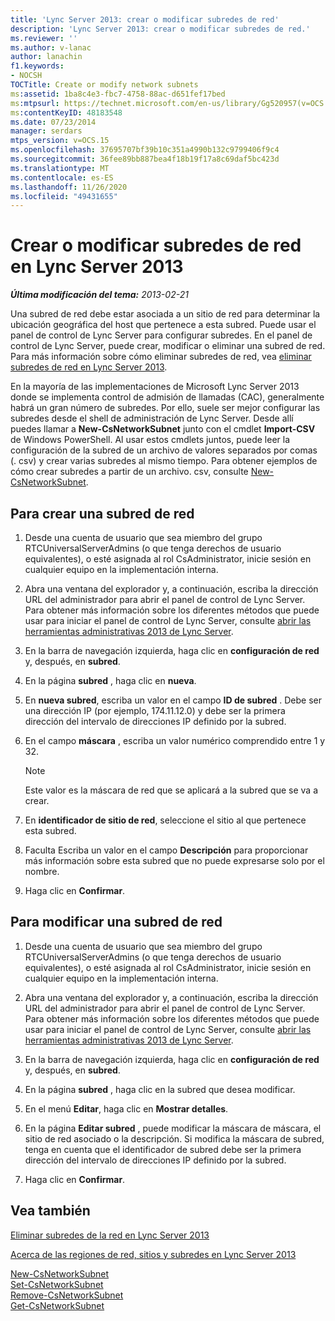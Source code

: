 ```yaml
---
title: 'Lync Server 2013: crear o modificar subredes de red'
description: 'Lync Server 2013: crear o modificar subredes de red.'
ms.reviewer: ''
ms.author: v-lanac
author: lanachin
f1.keywords:
- NOCSH
TOCTitle: Create or modify network subnets
ms:assetid: 1ba8c4e3-fbc7-4758-88ac-d651fef17bed
ms:mtpsurl: https://technet.microsoft.com/en-us/library/Gg520957(v=OCS.15)
ms:contentKeyID: 48183548
ms.date: 07/23/2014
manager: serdars
mtps_version: v=OCS.15
ms.openlocfilehash: 37695707bf39b10c351a4990b132c9799406f9c4
ms.sourcegitcommit: 36fee89bb887bea4f18b19f17a8c69daf5bc423d
ms.translationtype: MT
ms.contentlocale: es-ES
ms.lasthandoff: 11/26/2020
ms.locfileid: "49431655"
---
```

# <a name="create-or-modify-network-subnets-in-lync-server-2013"></a>Crear o modificar subredes de red en Lync Server 2013

<div data-xmlns="http://www.w3.org/1999/xhtml">

<div class="topic" data-xmlns="http://www.w3.org/1999/xhtml" data-msxsl="urn:schemas-microsoft-com:xslt" data-cs="https://msdn.microsoft.com/">

<div data-asp="https://msdn2.microsoft.com/asp">



</div>

<div id="mainSection">

<div id="mainBody">

<span> </span>

_**Última modificación del tema:** 2013-02-21_

Una subred de red debe estar asociada a un sitio de red para determinar la ubicación geográfica del host que pertenece a esta subred. Puede usar el panel de control de Lync Server para configurar subredes. En el panel de control de Lync Server, puede crear, modificar o eliminar una subred de red. Para más información sobre cómo eliminar subredes de red, vea [eliminar subredes de red en Lync Server 2013](lync-server-2013-deleting-network-subnets.md).

En la mayoría de las implementaciones de Microsoft Lync Server 2013 donde se implementa control de admisión de llamadas (CAC), generalmente habrá un gran número de subredes. Por ello, suele ser mejor configurar las subredes desde el shell de administración de Lync Server. Desde allí puedes llamar a **New-CsNetworkSubnet** junto con el cmdlet **Import-CSV** de Windows PowerShell. Al usar estos cmdlets juntos, puede leer la configuración de la subred de un archivo de valores separados por comas (. csv) y crear varias subredes al mismo tiempo. Para obtener ejemplos de cómo crear subredes a partir de un archivo. csv, consulte [New-CsNetworkSubnet](https://docs.microsoft.com/powershell/module/skype/New-CsNetworkSubnet).

<div>

## <a name="to-create-a-network-subnet"></a>Para crear una subred de red

1.  Desde una cuenta de usuario que sea miembro del grupo RTCUniversalServerAdmins (o que tenga derechos de usuario equivalentes), o esté asignada al rol CsAdministrator, inicie sesión en cualquier equipo en la implementación interna.

2.  Abra una ventana del explorador y, a continuación, escriba la dirección URL del administrador para abrir el panel de control de Lync Server. Para obtener más información sobre los diferentes métodos que puede usar para iniciar el panel de control de Lync Server, consulte [abrir las herramientas administrativas 2013 de Lync Server](lync-server-2013-open-lync-server-administrative-tools.md).

3.  En la barra de navegación izquierda, haga clic en **configuración de red** y, después, en **subred**.

4.  En la página **subred** , haga clic en **nueva**.

5.  En **nueva subred**, escriba un valor en el campo **ID de subred** . Debe ser una dirección IP (por ejemplo, 174.11.12.0) y debe ser la primera dirección del intervalo de direcciones IP definido por la subred.

6.  En el campo **máscara** , escriba un valor numérico comprendido entre 1 y 32.
    
    <div>
    

    > [!NOTE]  
    > Este valor es la máscara de red que se aplicará a la subred que se va a crear.

    
    </div>

7.  En **identificador de sitio de red**, seleccione el sitio al que pertenece esta subred.

8.  Faculta Escriba un valor en el campo **Descripción** para proporcionar más información sobre esta subred que no puede expresarse solo por el nombre.

9.  Haga clic en **Confirmar**.

</div>

<div>

## <a name="to-modify-a-network-subnet"></a>Para modificar una subred de red

1.  Desde una cuenta de usuario que sea miembro del grupo RTCUniversalServerAdmins (o que tenga derechos de usuario equivalentes), o esté asignada al rol CsAdministrator, inicie sesión en cualquier equipo en la implementación interna.

2.  Abra una ventana del explorador y, a continuación, escriba la dirección URL del administrador para abrir el panel de control de Lync Server. Para obtener más información sobre los diferentes métodos que puede usar para iniciar el panel de control de Lync Server, consulte [abrir las herramientas administrativas 2013 de Lync Server](lync-server-2013-open-lync-server-administrative-tools.md).

3.  En la barra de navegación izquierda, haga clic en **configuración de red** y, después, en **subred**.

4.  En la página **subred** , haga clic en la subred que desea modificar.

5.  En el menú **Editar**, haga clic en **Mostrar detalles**.

6.  En la página **Editar subred** , puede modificar la máscara de máscara, el sitio de red asociado o la descripción. Si modifica la máscara de subred, tenga en cuenta que el identificador de subred debe ser la primera dirección del intervalo de direcciones IP definido por la subred.

7.  Haga clic en **Confirmar**.

</div>

<div>

## <a name="see-also"></a>Vea también


[Eliminar subredes de la red en Lync Server 2013](lync-server-2013-deleting-network-subnets.md)  


[Acerca de las regiones de red, sitios y subredes en Lync Server 2013](lync-server-2013-about-network-regions-sites-and-subnets.md)  


[New-CsNetworkSubnet](https://docs.microsoft.com/powershell/module/skype/New-CsNetworkSubnet)  
[Set-CsNetworkSubnet](https://docs.microsoft.com/powershell/module/skype/Set-CsNetworkSubnet)  
[Remove-CsNetworkSubnet](https://docs.microsoft.com/powershell/module/skype/Remove-CsNetworkSubnet)  
[Get-CsNetworkSubnet](https://docs.microsoft.com/powershell/module/skype/Get-CsNetworkSubnet)  
  

</div>

</div>

<span> </span>

</div>

</div>

</div>


